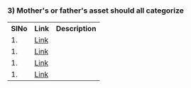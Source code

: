 

### 3) Mother's or father's asset should all categorize 

<table>
<tr><th>SlNo</th><th>Link</th><th>Description</th></tr>
  <tr><td>1.</td><td><a href="">Link</a></td><td></td></tr>
  <tr><td>1.</td><td><a href="">Link</a></td><td></td></tr> 
  <tr><td>1.</td><td><a href="">Link</a></td><td></td></tr>
  <tr><td>1.</td><td><a href="">Link</a></td><td></td></tr>
</table>
